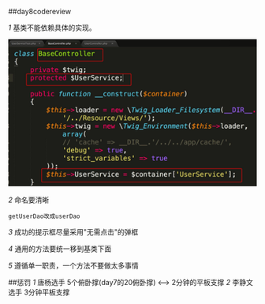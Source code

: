 ##day8codereview

*1* 基类不能依赖具体的实现。

 ![反例](1.jpg)

*2* 命名要清晰

    getUserDao改成userDao

*3*  成功的提示框尽量采用"无需点击"的弹框

*4* 通用的方法要统一移到基类下面

*5* 遵循单一职责，一个方法不要做太多事情

##惩罚
*1* 唐杨选手  5个俯卧撑(day7的20俯卧撑) <--> 2分钟的平板支撑
*2* 李静文选手 3分钟平板支撑